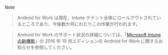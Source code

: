 > [!Note]

> Android for Work は現在、Intune テナント全体にロールアウトされているところであり、今後数か月にわたりこの作業が行われます。

> Android for Work のサポート状況の詳細については、「[Microsoft Intune の新機能](/intune/whats-new/whats-new-archive#october-2016)」の 2016 年 10 月エディションの Android for Work に関するお知らせを参照してください。


<!--HONumber=Nov16_HO2-->


